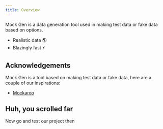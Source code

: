 ```yaml
---
title: Overview
---
```


Mock Gen is a data generation tool used in making test data or fake data based on options.

- Realistic data 🌎
- Blazingly fast ⚡

## Acknowledgements

Mock Gen is a tool based on making test data or fake data, here are a couple of our inspirations:

- [Mockaroo](https://www.mockaroo.com/)

## Huh, you scrolled far

Now go and test our project then
